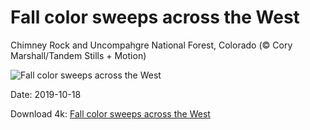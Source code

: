 # Fall color sweeps across the West

Chimney Rock and Uncompahgre National Forest, Colorado (© Cory Marshall/Tandem Stills + Motion)

![Fall color sweeps across the West](https://bing.com/th?id=OHR.UncompahgreForest_EN-US7279672009_UHD.jpg&rf=LaDigue_UHD.jpg&pid=hp&w=1024&h=576)

Date: 2019-10-18

Download 4k: [Fall color sweeps across the West](https://bing.com/th?id=OHR.UncompahgreForest_EN-US7279672009_UHD.jpg&rf=LaDigue_UHD.jpg&pid=hp&w=3840&h=2160)


